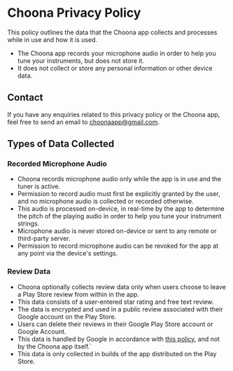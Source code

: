 # Choona Privacy Policy
This policy outlines the data that the Choona app collects and processes while in use and how it is used.
- The Choona app records your microphone audio in order to help you tune your instruments, but does not store it.
- It does not collect or store any personal information or other device data.

## Contact
If you have any enquiries related to this privacy policy or the Choona app, feel free to send an email to [choonaapp@gmail.com](mailto://choonaapp@gmail.com).

## Types of Data Collected
### Recorded Microphone Audio
- Choona records microphone audio only while the app is in use and the tuner is active.
- Permission to record audio must first be explicitly granted by the user, and no microphone audio is collected or recorded otherwise.
- This audio is processed on-device, in real-time by the app to determine the pitch of the playing audio in order to help you tune your instrument strings.
- Microphone audio is never stored on-device or sent to any remote or third-party server.
- Permission to record microphone audio can be revoked for the app at any point via the device's settings.

### Review Data
- Choona optionally collects review data only when users choose to leave a Play Store review from within in the app.
- This data consists of a user-entered star rating and free text review.
- The data is encrypted and used in a public review associated with their Google account on the Play Store.
- Users can delete their reviews in their Google Play Store account or Google Account.
- This data is handled by Google in accordance with [this policy](https://play.google/comment-posting-policy/), and not by the Choona app itself.`  
- This data is only collected in builds of the app distributed on the Play Store.
